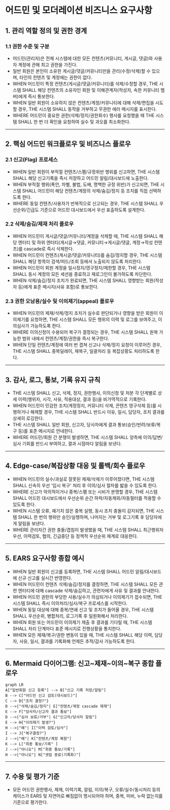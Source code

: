 # 어드민 및 모더레이션 비즈니스 요구사항

## 1. 관리 역할 정의 및 권한 경계

### 1.1 권한 수준 및 구분
- 어드민(관리자)은 전체 시스템에 대한 모든 컨텐츠(커뮤니티, 게시글, 댓글)와 사용자 계정에 관해 최고 권한을 가진다.
- 일반 회원은 본인이 소유한 게시글/댓글/커뮤니티만을 관리(수정/삭제)할 수 있으며, 타인의 컨텐츠 및 계정에는 권한이 없다.
- WHEN 어드민이 특정 컨텐츠(게시글/댓글/커뮤니티)를 삭제/수정할 경우, THE 시스템 SHALL 해당 컨텐츠의 소유자인 회원 및 이해관계자(작성자, 속한 커뮤니티 멤버)에게 즉시 통보한다.
- WHEN 일반 회원이 소유하지 않은 컨텐츠/계정/커뮤니티에 대해 삭제/편집을 시도할 경우, THE 시스템 SHALL 동작을 거부하고 무권한 에러 메시지를 표시한다.
- WHERE 어드민이 중요한 권한(삭제/정지/권한회수) 행사를 요청했을 때 THE 시스템 SHALL 한 번 더 확인을 요청하여 실수 및 과오를 최소화한다.

---

## 2. 핵심 어드민 워크플로우 및 비즈니스 플로우

### 2.1 신고(Flag) 프로세스
- WHEN 일반 회원이 부적절 컨텐츠/스팸/규정위반 행위를 신고하면, THE 시스템 SHALL 해당 신고기록을 즉시 저장하고 어드민 알림/대시보드에 노출한다.
- WHEN 부적절 행위(폭언, 차별, 불법, 도배, 명백한 규정 위반)가 신고되면, THE 시스템 SHALL 어드민이 해당 컨텐츠/계정의 삭제/숨김/정지 등 조치를 직접 선택하도록 한다.
- WHERE 동일 컨텐츠/사용자가 반복적으로 신고되는 경우, THE 시스템 SHALL 우선순위/긴급도 기준으로 어드민 대시보드에서 우선 표출하도록 설계한다.

### 2.2 삭제/숨김/제재 처리 플로우
- WHEN 어드민이 게시글/댓글/커뮤니티/계정을 삭제할 때, THE 시스템 SHALL 해당 엔터티 및 하위 엔터티(게시글→댓글, 커뮤니티→게시글/댓글, 계정→작성 컨텐츠)를 cascade로 즉시 삭제한다.
- WHEN 어드민이 컨텐츠(게시글/댓글/커뮤니티)를 숨김/정지할 경우, THE 시스템 SHALL 해당 항목이 검색/피드/조회 등에서 노출되지 않도록 처리한다.
- WHEN 어드민이 회원 계정을 일시정지/영구정지/제한할 경우, THE 시스템 SHALL 동시 계정의 모든 세션을 종료하고 재로그인이 불가하도록 차단한다.
- WHEN 삭제/숨김/정지 조치가 완료되면, THE 시스템 SHALL 영향받는 회원(작성자 등)에게 표준 메시지(사유 포함)로 통보한다.

### 2.3 권한 오남용/실수 및 이의제기(appeal) 플로우
- WHEN 어드민의 제재/삭제/정지 조치가 실수로 판단되거나 영향을 받은 회원이 이의제기를 요청하면, THE 시스템 SHALL 모든 행위의 이력 및 로그를 보여주고, 이의심사가 가능하도록 한다.
- WHERE 이의신청이 수용되어 복구가 결정되는 경우, THE 시스템 SHALL 원복 가능한 범위 내에서 컨텐츠/계정/권한을 즉시 복구한다.
- WHEN 단일 컨텐츠/계정에 여러 번 겹쳐 신고나 삭제/정지 요청이 이루어진 경우, THE 시스템 SHALL 중복딜레이, 재복구, 일괄처리 등 복잡상황도 처리하도록 한다.

----

## 3. 감사, 로그, 통보, 기록 유지 규칙
- THE 시스템 SHALL 신고, 삭제, 정지, 권한행사, 이의신청 및 처분 각 단계별로 상세 이력(행위자, 시각, 사유, 적용대상, 결과 등)을 비가역적으로 기록한다.
- WHEN 어드민이 민감한 조치(계정정지, 커뮤니티 삭제, 콘텐츠 영구삭제 등)를 시행하거나 해제할 경우, THE 시스템 SHALL 반드시 이유, 일시, 담당자, 조치 결과를 상세히 로깅한다.
- THE 시스템 SHALL 일반 회원, 신고자, 당사자에게 결과 통보(승인/반려/보류/복구 등)를 표준 메시지로 안내한다.
- WHERE 어드민/회원 간 분쟁이 발생하면, THE 시스템 SHALL 양측에 이의/답변/심사 기회를 반드시 부여하고, 결과 시점마다 알림을 보낸다.

----

## 4. Edge-case/복잡상황 대응 및 롤백/회수 플로우
- WHEN 어드민의 실수/과실로 잘못된 제재/삭제가 이루어졌다면, THE 시스템 SHALL 신속히 우선 '임시 복구' 처리 후 이의/심사 절차를 밟을 수 있도록 한다.
- WHERE 신고가 악의적이거나 중복/스팸 또는 시비가 분명할 경우, THE 시스템 SHALL 어드민 대시보드에서 우선순위 순간 하락/자동제외/자동필터를 적용할 수 있도록 한다.
- WHEN 시스템 오류, 예기치 않은 중복 실행, 동시 조치 충돌이 감지되면, THE 시스템 SHALL 한 번의 행위만 승인/실행하며, 나머지는 거부 및 로그기록 후 담당자에게 알림을 보낸다.
- WHERE 관리자간 권한 충돌/겹침이 발생했을 때, THE 시스템 SHALL 최근행위자 우선, 이력검토, 협의, 긴급중단 등 정책적 우선순위 체계로 대응한다.

----

## 5. EARS 요구사항 종합 예시
- WHEN 일반 회원이 신고를 등록하면, THE 시스템 SHALL 어드민 알림/대시보드에 신규 신고를 실시간 반영한다.
- WHEN 어드민이 컨텐츠 삭제/숨김/정지를 결정하면, THE 시스템 SHALL 모든 관련 엔터티에 대해 cascade 삭제/숨김하고, 관련자에게 사유 및 결과를 안내한다.
- WHEN 어드민 권한의 부당한 사용/실수가 의심되거나 이의제기가 접수되면, THE 시스템 SHALL 즉시 이의처리/심사/복구 프로세스를 시작한다.
- WHEN 동일 대상에 대해 중복/연쇄 신고 및 조치가 들어올 경우, THE 시스템 SHALL 우선순위, 병합처리, 로그기록 후 일원화해서 처리한다.
- WHEN 회원 또는 어드민이 이의제기 제출 후 결과를 기다릴 때, THE 시스템 SHALL 처리 단계마다 표준 메시지로 진행상황을 통지한다.
- WHEN 모든 제재/복구/권한 변동이 있을 때, THE 시스템 SHALL 해당 이력, 담당자, 사유, 일시, 결과를 기록화해 언제든 추적/감사 가능하도록 한다.

----

## 6. Mermaid 다이어그램: 신고~제재~이의~복구 종합 플로우

```mermaid
graph LR
A["일반회원 신고 등록"] --> B["신고 기록 저장/알림"]
B --> C["어드민 신고 검토(대시보드)"]
C --> D{"조치 결정?"}
D -->|"삭제/숨김/정지"| E["컨텐츠/계정 cascade 제재"]
E --> F["당사자/신고자 결과 통보"]
D -->|"심사 보류/거부"| G["신고자/당사자 알림"]
E --> H{"이의제기 발생?"}
H -->|"예"| I["이력 검토/심사"]
I --> J{"복구결정?"}
J -->|"예"| K["컨텐츠/계정 복원"]
K --> L["최종 통보/기록" ] 
J -->|"아니오"| M["최종 통보/기록"]
H -->|"아니오"| N["셋업 종료(기록화)"]
```

----

## 7. 수용 및 평가 기준
- 모든 어드민 권한행사, 제재, 이력기록, 알림, 이의/복구, 오류/실수/동시처리 등의 케이스가 EARS 및 자연어로 빠짐없이 명시되어야 하며, 중복, 미비, 누락 없는지를 기준으로 평가한다.

